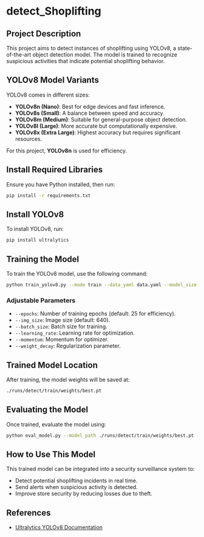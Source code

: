 # detect_Shoplifting

## Project Description
This project aims to detect instances of shoplifting using YOLOv8, a state-of-the-art object detection model. The model is trained to recognize suspicious activities that indicate potential shoplifting behavior.

## YOLOv8 Model Variants
YOLOv8 comes in different sizes:
- **YOLOv8n (Nano)**: Best for edge devices and fast inference.
- **YOLOv8s (Small)**: A balance between speed and accuracy.
- **YOLOv8m (Medium)**: Suitable for general-purpose object detection.
- **YOLOv8l (Large)**: More accurate but computationally expensive.
- **YOLOv8x (Extra Large)**: Highest accuracy but requires significant resources.

For this project, **YOLOv8n** is used for efficiency.

## Install Required Libraries
Ensure you have Python installed, then run:
```sh
pip install -r requirements.txt
```

## Install YOLOv8
To install YOLOv8, run:
```sh
pip install ultralytics
```

## Training the Model
To train the YOLOv8 model, use the following command:
```sh
python train_yolov8.py --mode train --data_yaml data.yaml --model_size yolov8n.pt --epochs 25
```
### Adjustable Parameters
- `--epochs`: Number of training epochs (default: 25 for efficiency).
- `--img_size`: Image size (default: 640).
- `--batch_size`: Batch size for training.
- `--learning_rate`: Learning rate for optimization.
- `--momentum`: Momentum for optimizer.
- `--weight_decay`: Regularization parameter.

## Trained Model Location
After training, the model weights will be saved at:
```sh
./runs/detect/train/weights/best.pt
```

## Evaluating the Model
Once trained, evaluate the model using:
```sh
python eval_model.py --model_path ./runs/detect/train/weights/best.pt --test_path ./test/images
```

## How to Use This Model
This trained model can be integrated into a security surveillance system to:
- Detect potential shoplifting incidents in real time.
- Send alerts when suspicious activity is detected.
- Improve store security by reducing losses due to theft.

## References
- [Ultralytics YOLOv8 Documentation](https://docs.ultralytics.com/)

